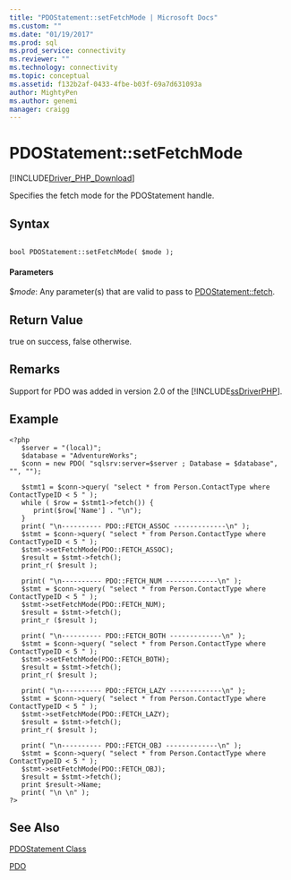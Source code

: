 ```yaml
---
title: "PDOStatement::setFetchMode | Microsoft Docs"
ms.custom: ""
ms.date: "01/19/2017"
ms.prod: sql
ms.prod_service: connectivity
ms.reviewer: ""
ms.technology: connectivity
ms.topic: conceptual
ms.assetid: f132b2af-0433-4fbe-b03f-69a7d631093a
author: MightyPen
ms.author: genemi
manager: craigg
---
```

# PDOStatement::setFetchMode
[!INCLUDE[Driver_PHP_Download](../../includes/driver_php_download.md)]

Specifies the fetch mode for the PDOStatement handle.  
  
## Syntax  
  
```  
  
bool PDOStatement::setFetchMode( $mode );  
```  
  
#### Parameters  
$*mode*: Any parameter(s) that are valid to pass to [PDOStatement::fetch](../../connect/php/pdostatement-fetch.md).  
  
## Return Value  
true on success, false otherwise.  
  
## Remarks  
Support for PDO was added in version 2.0 of the [!INCLUDE[ssDriverPHP](../../includes/ssdriverphp_md.md)].  
  
## Example  
  
```  
<?php  
   $server = "(local)";  
   $database = "AdventureWorks";  
   $conn = new PDO( "sqlsrv:server=$server ; Database = $database", "", "");  
  
   $stmt1 = $conn->query( "select * from Person.ContactType where ContactTypeID < 5 " );  
   while ( $row = $stmt1->fetch()) {   
      print($row['Name'] . "\n");   
   }  
   print( "\n---------- PDO::FETCH_ASSOC -------------\n" );  
   $stmt = $conn->query( "select * from Person.ContactType where ContactTypeID < 5 " );  
   $stmt->setFetchMode(PDO::FETCH_ASSOC);  
   $result = $stmt->fetch();  
   print_r( $result );  
  
   print( "\n---------- PDO::FETCH_NUM -------------\n" );  
   $stmt = $conn->query( "select * from Person.ContactType where ContactTypeID < 5 " );  
   $stmt->setFetchMode(PDO::FETCH_NUM);  
   $result = $stmt->fetch();  
   print_r ($result );  
  
   print( "\n---------- PDO::FETCH_BOTH -------------\n" );  
   $stmt = $conn->query( "select * from Person.ContactType where ContactTypeID < 5 " );  
   $stmt->setFetchMode(PDO::FETCH_BOTH);  
   $result = $stmt->fetch();  
   print_r( $result );  
  
   print( "\n---------- PDO::FETCH_LAZY -------------\n" );  
   $stmt = $conn->query( "select * from Person.ContactType where ContactTypeID < 5 " );  
   $stmt->setFetchMode(PDO::FETCH_LAZY);  
   $result = $stmt->fetch();  
   print_r( $result );  
  
   print( "\n---------- PDO::FETCH_OBJ -------------\n" );  
   $stmt = $conn->query( "select * from Person.ContactType where ContactTypeID < 5 " );  
   $stmt->setFetchMode(PDO::FETCH_OBJ);  
   $result = $stmt->fetch();  
   print $result->Name;  
   print( "\n \n" );  
?>  
```  
  
## See Also  
[PDOStatement Class](../../connect/php/pdostatement-class.md)

[PDO](https://php.net/manual/book.pdo.php)  
  
